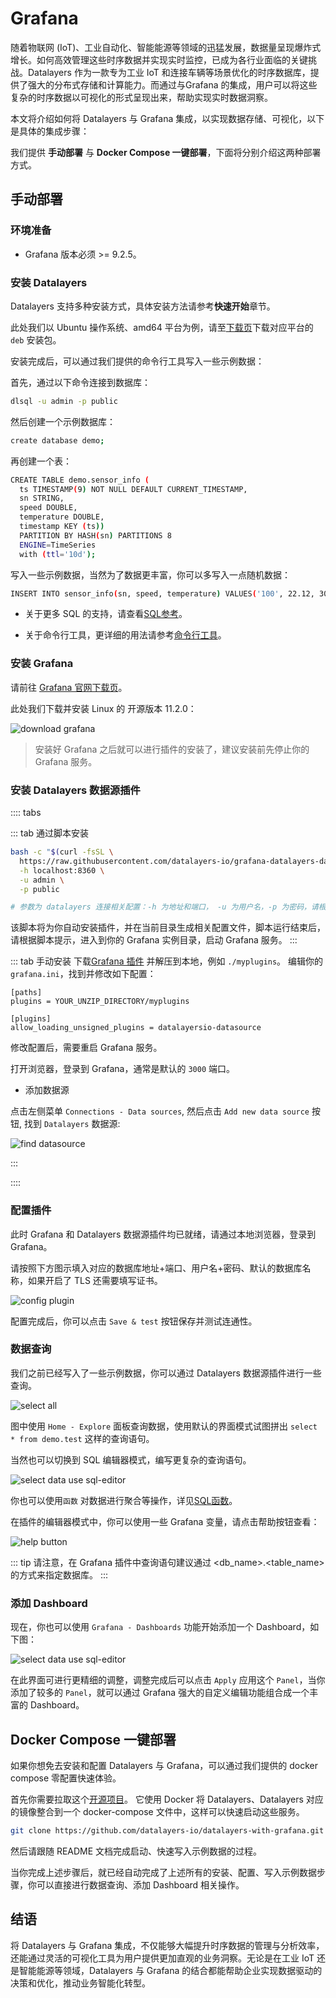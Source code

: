 # Grafana

随着物联网 (IoT)、工业自动化、智能能源等领域的迅猛发展，数据量呈现爆炸式增长。如何高效管理这些时序数据并实现实时监控，已成为各行业面临的关键挑战。Datalayers 作为一款专为工业 IoT 和连接车辆等场景优化的时序数据库，提供了强大的分布式存储和计算能力。而通过与Grafana 的集成，用户可以将这些复杂的时序数据以可视化的形式呈现出来，帮助实现实时数据洞察。

本文将介绍如何将 Datalayers 与 Grafana 集成，以实现数据存储、可视化，以下是具体的集成步骤：

我们提供 **手动部署** 与 **Docker Compose 一键部署**，下面将分别介绍这两种部署方式。

## 手动部署

### 环境准备

- Grafana 版本必须 >= 9.2.5。

### 安装 Datalayers

Datalayers 支持多种安装方式，具体安装方法请参考**快速开始**章节。

此处我们以 Ubuntu 操作系统、amd64 平台为例，请至[下载页](https://datalayers.cn/download?broker=ubuntu)下载对应平台的 `deb` 安装包。

安装完成后，可以通过我们提供的命令行工具写入一些示例数据：

首先，通过以下命令连接到数据库：

``` bash
dlsql -u admin -p public
```

然后创建一个示例数据库：

``` bash
create database demo;
```

再创建一个表：

``` bash
CREATE TABLE demo.sensor_info (
  ts TIMESTAMP(9) NOT NULL DEFAULT CURRENT_TIMESTAMP,
  sn STRING,
  speed DOUBLE,
  temperature DOUBLE,
  timestamp KEY (ts))
  PARTITION BY HASH(sn) PARTITIONS 8
  ENGINE=TimeSeries
  with (ttl='10d');
```

写入一些示例数据，当然为了数据更丰富，你可以多写入一点随机数据：

``` bash
INSERT INTO sensor_info(sn, speed, temperature) VALUES('100', 22.12, 30.8), ('101', 34.12, 40.6), ('102', 56.12, 52.3);
```

- 关于更多 SQL 的支持，请查看[SQL参考](../sql-reference/data-type.md)。

- 关于命令行工具，更详细的用法请参考[命令行工具](../getting-started/command-line-tool.md)。

### 安装 Grafana

请前往 [Grafana 官网下载页](https://grafana.com/grafana/download)。

此处我们下载并安装 Linux 的 开源版本 11.2.0：

![download grafana](../assets/datalayers-with-grafana/download_grafana.png)

> 安装好 Grafana 之后就可以进行插件的安装了，建议安装前先停止你的 Grafana 服务。

### 安装 Datalayers 数据源插件

:::: tabs

::: tab 通过脚本安装

``` bash
bash -c "$(curl -fsSL \
  https://raw.githubusercontent.com/datalayers-io/grafana-datalayers-datasource/main/install.sh)" -- \
  -h localhost:8360 \
  -u admin \
  -p public

# 参数为 datalayers 连接相关配置：-h 为地址和端口， -u 为用户名，-p 为密码，请根据实际情况修改
```

该脚本将为你自动安装插件，并在当前目录生成相关配置文件，脚本运行结束后，请根据脚本提示，进入到你的 Grafana 实例目录，启动 Grafana 服务。
:::

::: tab 手动安装
下载[Grafana 插件](https://github.com/datalayers-io/grafana-datalayers-datasource/releases) 并解压到本地，例如 `./myplugins`。
编辑你的 `grafana.ini`，找到并修改如下配置：

```
[paths]
plugins = YOUR_UNZIP_DIRECTORY/myplugins

[plugins]
allow_loading_unsigned_plugins = datalayersio-datasource
```

修改配置后，需要重启 Grafana 服务。

打开浏览器，登录到 Grafana，通常是默认的 `3000` 端口。

- 添加数据源

点击左侧菜单 `Connections - Data sources`, 然后点击 `Add new data source` 按钮, 找到 `Datalayers` 数据源:

![find datasource](../assets/find_datasource.png)

:::

::::

### 配置插件

此时 Grafana 和 Datalayers 数据源插件均已就绪，请通过本地浏览器，登录到 Grafana。

请按照下方图示填入对应的数据库地址+端口、用户名+密码、默认的数据库名称，如果开启了 TLS 还需要填写证书。

![config plugin](../assets/datalayers-with-grafana/config_datasource.png)

配置完成后，你可以点击 `Save & test` 按钮保存并测试连通性。

### 数据查询

我们之前已经写入了一些示例数据，你可以通过 Datalayers 数据源插件进行一些查询。

![select all](../assets/datalayers-with-grafana/select_all_example.jpg)

图中使用 `Home - Explore` 面板查询数据，使用默认的界面模式试图拼出 `select * from demo.test` 这样的查询语句。

当然也可以切换到 SQL 编辑器模式，编写更复杂的查询语句。

![select data use sql-editor](../assets/datalayers-with-grafana/switch_to_sql_editor.jpg)

你也可以使用`函数` 对数据进行聚合等操作，详见[SQL函数](../sql-reference/aggregation.html)。

在插件的编辑器模式中，你可以使用一些 Grafana 变量，请点击帮助按钮查看：

![help button](../assets/datalayers-with-grafana/plugin_help.png)

::: tip
请注意，在 Grafana 插件中查询语句建议通过 <db_name>.<table_name> 的方式来指定数据库。
:::

### 添加 Dashboard

现在，你也可以使用 `Grafana - Dashboards` 功能开始添加一个 Dashboard，如下图：

![select data use sql-editor](../assets/datalayers-with-grafana/dashboard.jpg)

在此界面可进行更精细的调整，调整完成后可以点击 `Apply` 应用这个 `Panel`，当你添加了较多的 `Panel`，就可以通过 Grafana 强大的自定义编辑功能组合成一个丰富的 Dashboard。

## Docker Compose 一键部署

如果你想免去安装和配置 Datalayers 与 Grafana，可以通过我们提供的 docker compose 零配置快速体验。

首先你需要拉取这个[开源项目](https://github.com/datalayers-io/datalayers-with-grafana)。 它使用 Docker 将 Datalayers、Datalayers 对应的镜像整合到一个 docker-compose 文件中，这样可以快速启动这些服务。

``` bash
git clone https://github.com/datalayers-io/datalayers-with-grafana.git
```

然后请跟随 README 文档完成启动、快速写入示例数据的过程。

当你完成上述步骤后，就已经自动完成了上述所有的安装、配置、写入示例数据步骤，你可以直接进行数据查询、添加 Dashboard 相关操作。

## 结语

将 Datalayers 与 Grafana 集成，不仅能够大幅提升时序数据的管理与分析效率，还能通过灵活的可视化工具为用户提供更加直观的业务洞察。无论是在工业 IoT 还是智能能源等领域，Datalayers 与 Grafana 的结合都能帮助企业实现数据驱动的决策和优化，推动业务智能化转型。
